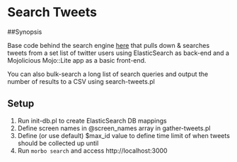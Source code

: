# Search Tweets

##Synopsis

Base code behind the search engine [here][1] that pulls down & searches tweets from a set list of twitter users using ElasticSearch as back-end and a Mojolicious Mojo::Lite app as a basic front-end.

You can also bulk-search a long list of search queries and output the number of results to a CSV using search-tweets.pl

## Setup

 1. Run init-db.pl to create ElasticSearch DB mappings
 2. Define screen names in @screen_names array in gather-tweets.pl
 3. Define (or use default) $max_id value to define time limit of when tweets should be collected up until
 4. Run `morbo search` and access http://localhost:3000


  [1]: http://robhammond.co/ukip